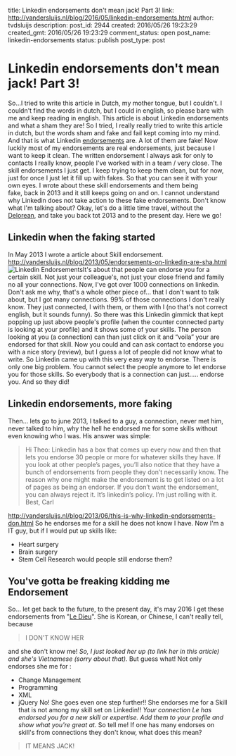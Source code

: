 title: Linkedin endorsements don't mean jack! Part 3!
link: http://vandersluijs.nl/blog/2016/05/linkedin-endorsements.html
author: tvdsluijs
description: 
post_id: 2944
created: 2016/05/26 19:23:29
created_gmt: 2016/05/26 19:23:29
comment_status: open
post_name: linkedin-endorsements
status: publish
post_type: post

# Linkedin endorsements don't mean jack! Part 3!

So...I tried to write this article in Dutch, my mother tongue, but I couldn't. I couldn't find the words in dutch, but I could in english, so please bare with me and keep reading in english. This article is about Linkedin endorsements and what a sham they are! So I tried, I really really tried to write this article in dutch, but the words sham and fake and fail kept coming into my mind. And that is what Linkedin [endorsements](https://www.linkedin.com/in/tvandersluijs#background-skills) are. A lot of them are fake! Now luckily most of my endorsements are real endorsements, just because I want to keep it clean. The written endorsement I always ask for only to contacts I really know, people I've worked with in a team / very close. The skill endorsements I just get. I keep trying to keep them clean, but for now, just for once I just let it fill up with fakes. So that you can see it with your own eyes. I wrote about these skill endorsements and them being fake, back in 2013 and it still keeps going on and on. I cannot understand why Linkedin does not take action to these fake endorsements. Don't know what I'm talking about? Okay, let's do a little time travel, without the [Delorean](http://www.imdb.com/media/rm366797312/tt0088763), and take you back tot 2013 and to the present day. Here we go! 

## Linkedin when the faking started

In May 2013 I wrote a article about Skill endorsement.   http://vandersluijs.nl/blog/2013/05/endorsements-on-linkedin-are-sha.html ![Linkedin Endorsements](https://itheo.nl/wp-content/uploads/2016/05/Screen-Shot-2016-05-26-at-19.58.41-300x293.png)It's about that people can endorse you for a certain skill. Not just your colleague's, not just your close friend and family no all your connections. Now, I've got over 1000 connections on linkedin. Don't ask me why, that's a whole other piece of... that I don't want to talk about, but I got many connections. 99% of those connections I don't really know. They just connected, I with them, or them with I (no that's not correct english, but it sounds funny). So there was this Linkedin gimmick that kept popping up just above people's profile (when the counter connected party is looking at your profile) and it shows some of your skills. The person looking at you (a connection) can than just click on it and “voila” your are endorsed for that skill. Now you could and can ask contact to endorse you with a nice story (review), but I guess a lot of people did not know what to write. So Linkedin came up with this very easy way to endorse. There is only one big problem. You cannot select the people anymore to let endorse you for those skills. So everybody that is a connection can just….. endorse you. And so they did! 

## Linkedin endorsements, more faking

Then... lets go to june 2013, I talked to a guy, a connection, never met him, never talked to him, why the hell he endorsed me for some skills without even knowing who I was. His answer was simple: 

> Hi Theo: Linkedin has a box that comes up every now and then that lets you endorse 30 people or more for whatever skills they have. If you look at other people’s pages, you’ll also notice that they have a bunch of endorsements from people they don’t necessarily know. The reason why one might make the endorsement is to get listed on a lot of pages as being an endorser. If you don’t want the endorsement, you can always reject it. It’s linkedin’s policy. I’m just rolling with it. Best, Carl

http://vandersluijs.nl/blog/2013/06/this-is-why-linkedin-endorsements-don.html So he endorses me for a skill he does not know I have. Now I'm a IT guy, but if I would put up skills like: 

  * Heart surgery
  * Brain surgery
  * Stem Cell Research
would people still endorse them? 

## You've gotta be freaking kidding me Endorsement

So... let get back to the future, to the present day, it's may 2016 I get these endorsements from "[Le Dieu](https://vn.linkedin.com/in/dieule)". She is Korean, or Chinese, I can't really tell, because 

> I DON'T KNOW HER

and she don't know me! _So, I just looked her up (to link her in this article) and she's Vietnamese (sorry about that)._ But guess what! Not only endorses she me for : 

  * Change Management
  * Programming
  * XML
  * jQuery
No! She goes even one step further!! She endorses me for a Skill that is not among my skill set on Linkedin!! _Your connection Le has endorsed you for a new skill or expertise. Add them to your profile and show what you're great at._ So tell me! If one has many endorses on skill's from connections they don't know, what does this mean? 

> IT MEANS JACK!